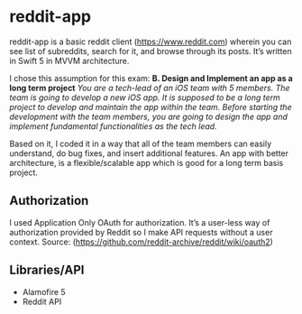 # reddit-app
reddit-app is a basic reddit client  (https://www.reddit.com) wherein you can see list of subreddits, search for it, and browse through its posts. It’s written in Swift 5 in MVVM architecture.

I chose this assumption for this exam:
**B. Design and Implement an app as a long term project**
*You are a tech-lead of an iOS team with 5 members. The team is going to develop a new iOS
app. It is supposed to be a long term project to develop and maintain the app within the team.
Before starting the development with the team members, you are going to design the app and
implement fundamental functionalities as the tech lead.*

Based on it, I coded it in a way that all of the team members can easily understand, do bug fixes, and insert additional features. An app with better architecture, is a flexible/scalable app which is good for a long term basis project. 

## Authorization
I used Application Only OAuth for authorization. It’s a user-less way of authorization provided by Reddit so I make API requests without a user context.
Source: (https://github.com/reddit-archive/reddit/wiki/oauth2)

## Libraries/API 
* Alamofire 5
* Reddit API 
